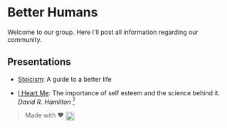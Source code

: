 # Better Humans

Welcome to our group. Here I'll post all information regarding our community. 

## Presentations
* [Stoicism](https://bhumans.github.io/presentations/stoicism.html): A guide to a better life

* [I Heart Me](https://bhumans.github.io/presentations/i-heart-me.html): The importance of self esteem and the science behind it. *David R. Hamilton [<sup>1</sup>](https://www.goodreads.com/book/show/21255074-i-heart-me)*

> Made with ❤️ [<img src="https://github.githubassets.com/images/icons/emoji/octocat.png" align="absmiddle" alt="octokat" width="20px" />](http://github.com/bhumans/presentations)